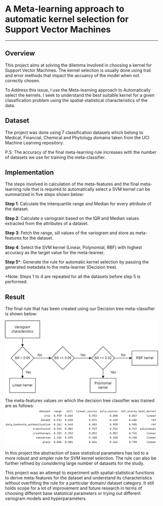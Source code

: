 # A Meta-learning approach to automatic kernel selection for Support Vector Machines

---

## Overview
This project aims at solving the dilemma involved in choosing a kernel for Support Vector Machines.
The kernel selection is usually done using trail and error methods that impact the accuarcy of the model when not correctly chosen.

To Address this issue, I use the Meta-learning approach to Automatically select the kernels. I seek to understand the best suitable kernel for a given classification problem using the spatial-statistical characteristics of the data.

## Dataset
The project was done using 7 classification datasets which belong to Medical, Financial, Chemical and Phytology domains taken from the UCI Machine Learning repository.

P.S: The accuracy of the final meta-learning rule increases with the number of datasets we use for training the meta-classifier.

## Implementation
The steps involved in calculation of the meta-features and the final meta-learning rule that is required to automatically select a SVM kernel can be summarized in five steps shown below:

**Step 1**: Calculate the Interquartile range and Median for every attribute of the dataset.

**Step 2**: Calculate a variogram based on the IQR and Median values extracted from the
attributes of a dataset.

**Step 3**: Fetch the range, sill values of the variogram and store as meta-features for the
dataset.

**Step 4**: Select the SVM kernel (Linear, Polynomial, RBF) with highest accuracy as the target value for the meta-learner.

**Step 5***: Generate the rule for automatic kernel selection by passing the generated
metadata to the meta-learner (Decision tree).

*Note: Steps 1 to 4 are repeated for all the datasets before step 5 is performed.

## Result
The final rule that has been created using our Decision tree meta-classifier is shown below:

![Alt text](rule.jpg?raw=true "Results")

The meta-features values on which the decision tree classifier was trained are as follows:
![Alt text](result.png?raw=true "Results")

In this project the abstraction of base statistical parameters has led to a more robust and simpler rule for SVM kernel selection. The rule can also be further refined by considering large number of datasets for the study.

This project was an attempt to experiment with spatial-statistical functions to derive meta-features for the dataset and understand its characteristics without overfitting the rule for a particular domain/ dataset category. It still holds scope for a lot of improvement and future research in terms of choosing different base statistical parameters or trying out different variogram models and hyperparameters.